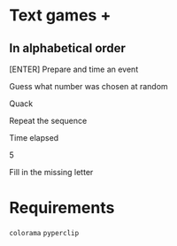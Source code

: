 # Text games +

## In alphabetical order

[ENTER] Prepare and time an event

Guess what number was chosen at random

Quack

Repeat the sequence

Time elapsed

5

Fill in the missing letter

# Requirements

`colorama` `pyperclip`